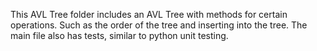 This AVL Tree folder includes an AVL Tree with methods for certain operations. Such as the order of 
the tree and inserting into the tree. The main file also has tests, similar to python unit testing.
